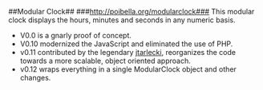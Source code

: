 ##Modular Clock##
###http://poibella.org/modularclock###
This modular clock displays the hours, minutes and seconds in any numeric basis.

* V0.0 is a gnarly proof of concept.
* V0.10 modernized the JavaScript and eliminated the use of PHP.
* v0.11 contributed by the legendary [jtarlecki](https://github.com/jtarlecki), reorganizes the code towards a more scalable, object oriented approach.
* v0.12 wraps everything in a single ModularClock object and other changes.
